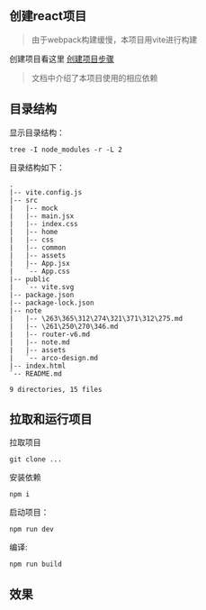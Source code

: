 ## 创建react项目
> 由于webpack构建缓慢，本项目用vite进行构建

创建项目看这里 [创建项目步骤](./note/note.md)
> 文档中介绍了本项目使用的相应依赖

## 目录结构
显示目录结构：
```
tree -I node_modules -r -L 2
```
目录结构如下：
```
.
|-- vite.config.js
|-- src
|   |-- mock
|   |-- main.jsx
|   |-- index.css
|   |-- home
|   |-- css
|   |-- common
|   |-- assets
|   |-- App.jsx
|   `-- App.css
|-- public
|   `-- vite.svg
|-- package.json
|-- package-lock.json
|-- note
|   |-- \263\365\312\274\321\371\312\275.md
|   |-- \261\250\270\346.md
|   |-- router-v6.md
|   |-- note.md
|   |-- assets
|   `-- arco-design.md
|-- index.html
`-- README.md

9 directories, 15 files

```


## 拉取和运行项目

拉取项目

```
git clone ...
```

安装依赖
```
npm i
```

启动项目：

```
npm run dev
```

编译:

```
npm run build
```

## 效果



